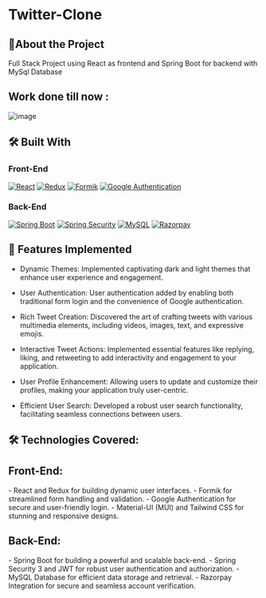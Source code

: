 # Twitter-Clone

## 🚀About the Project
Full Stack Project using React as frontend and Spring Boot for backend with MySql Database 

<h2>Work done till now : </h2>

![image](https://github.com/singlanitin661/Twitter-Clone/assets/78803509/d0d1dd83-ad00-422a-87c2-2c9d1a161de9)
## 🛠️ Built With

### Front-End
[![React](https://img.shields.io/badge/React-61DAFB?logo=react&logoColor=white)](https://react.dev/)
[![Redux](https://img.shields.io/badge/Redux-764ABC?logo=redux&logoColor=white)](https://redux.js.org/)
[![Formik](https://img.shields.io/badge/Formik-F49D37?logo=formik&logoColor=white)](https://formik.org/)
[![Google Authentication](https://img.shields.io/badge/Google%20Auth-4285F4?logo=google&logoColor=white)](https://developers.google.com/identity/)

### Back-End
[![Spring Boot](https://img.shields.io/badge/Spring%20Boot-6DB33F?logo=spring&logoColor=white)](https://spring.io/projects/spring-boot)
[![Spring Security](https://img.shields.io/badge/Spring%20Security-6DB33F?logo=spring&logoColor=white)](https://spring.io/projects/spring-security)
[![MySQL](https://img.shields.io/badge/MySQL-4479A1?logo=mysql&logoColor=white)](https://www.mysql.com/)
[![Razorpay](https://img.shields.io/badge/Razorpay-FA7343?logo=razorpay&logoColor=white)](https://razorpay.com/)


## 🌟 Features Implemented 

- Dynamic Themes: Implemented captivating dark and light themes that enhance user experience and engagement.

- User Authentication: User authentication added by enabling both traditional form login and the convenience of Google authentication.

- Rich Tweet Creation: Discovered the art of crafting tweets with various multimedia elements, including videos, images, text, and expressive emojis.

- Interactive Tweet Actions: Implemented essential features like replying, liking, and retweeting to add interactivity and engagement to your application.

- User Profile Enhancement: Allowing users to update and customize their profiles, making your application truly user-centric.

- Efficient User Search: Developed a robust user search functionality, facilitating seamless connections between users.

## 🛠️ Technologies Covered:

<h2>Front-End:</h2>
- React and Redux for building dynamic user interfaces.
- Formik for streamlined form handling and validation.
- Google Authentication for secure and user-friendly login.
- Material-UI (MUI) and Tailwind CSS for stunning and responsive designs.

<h2>Back-End:</h2>
- Spring Boot for building a powerful and scalable back-end.
- Spring Security 3 and JWT for robust user authentication and authorization.
- MySQL Database for efficient data storage and retrieval.
- Razorpay Integration for secure and seamless account verification.
